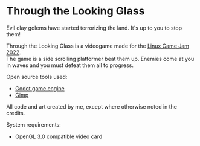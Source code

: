 # Through the Looking Glass

Evil clay golems have started terrorizing the land. It's up to you to stop them!

Through the Looking Glass is a videogame made for the [Linux Game Jam 2022](https://itch.io/jam/linux-game-jam-2022).  
The game is a side scrolling platformer beat them up. Enemies come at you in waves and you must defeat them all to progress.

Open source tools used:
* [Godot game engine](https://godotengine.org/)
* [Gimp](https://www.gimp.org/)

All code and art created by me, except where otherwise noted in the credits.

System requirements:
* OpenGL 3.0 compatible video card

